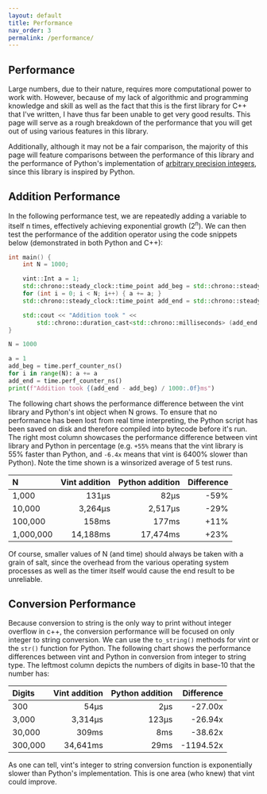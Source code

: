 ```yaml
---
layout: default
title: Performance
nav_order: 3
permalink: /performance/
---
```

<a id="top"></a>

## Performance

Large numbers, due to their nature, requires more computational power to work with. However, because of my lack of algorithmic and programming knowledge and skill as well as the fact that this is the first library for C++ that I've written, I have thus far been unable to get very good results. This page will serve as a rough breakdown of the performance that you will get out of using various features in this library.

Additionally, although it may not be a fair comparison, the majority of this page will feature comparisons between the performance of this library and the performance of Python's implementation of [arbitrary precision integers](https://peps.python.org/pep-0237/), since this library is inspired by Python.

## Addition Performance

In the following performance test, we are repeatedly adding a variable to itself n times, effectively achieving exponential growth (2<sup>n</sup>). We can then test the performance of the addition operator using the code snippets below (demonstrated in both Python and C++):

```cpp
int main() {
    int N = 1000;

    vint::Int a = 1;
    std::chrono::steady_clock::time_point add_beg = std::chrono::steady_clock::now();
    for (int i = 0; i < N; i++) { a += a; }
    std::chrono::steady_clock::time_point add_end = std::chrono::steady_clock::now();

    std::cout << "Addition took " <<
        std::chrono::duration_cast<std::chrono::milliseconds> (add_end - add_beg).count() << "ms";
}
```

```py
N = 1000

a = 1
add_beg = time.perf_counter_ns()
for i in range(N): a += a
add_end = time.perf_counter_ns()
print(f"Addition took {(add_end - add_beg) / 1000:.0f}ms")
```

The following chart shows the performance difference between the vint library and Python's int object when N grows. To ensure that no performance has been lost from real time interpreting, the Python script has been saved on disk and therefore compiled into bytecode before it's run. The right most column showcases the performance difference between vint library and Python in percentage (e.g. `+55%` means that the vint library is 55% faster than Python, and `-6.4x` means that vint is 6400% slower than Python). Note the time shown is a winsorized average of 5 test runs.

| N         |    Vint addition |    Python addition |   Difference |
|:----------|-----------------:|-------------------:|-------------:|
| 1,000     |            131μs |               82μs |         -59% |
| 10,000    |          3,264µs |            2,517µs |         -29% |
| 100,000   |            158ms |              177ms |         +11% |
| 1,000,000 |         14,188ms |           17,474ms |         +23% |

Of course, smaller values of N (and time) should always be taken with a grain of salt, since the overhead from the various operating system processes as well as the timer itself would cause the end result to be unreliable. 

## Conversion Performance

Because conversion to string is the only way to print without integer overflow in c++, the conversion performance will be focused on only integer to string conversion. We can use the `to_string()` methods for vint or the `str()` function for Python. The following chart shows the performance differences between vint and Python in conversion from integer to string type. The leftmost column depicts the numbers of digits in base-10 that the number has:

| Digits    |    Vint addition |    Python addition |   Difference |
|:----------|-----------------:|-------------------:|-------------:|
| 300       |             54μs |                2μs |      -27.00x |
| 3,000     |          3,314μs |              123μs |      -26.94x |
| 30,000    |            309ms |                8ms |      -38.62x |
| 300,000   |         34,641ms |               29ms |    -1194.52x |

As one can tell, vint's integer to string conversion function is exponentially slower than Python's implementation. This is one area (who knew) that vint could improve.
